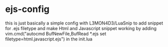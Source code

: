 # ejs-config
this is just basically a simple config with L3MON4D3/LuaSnip to add snippet for .ejs filetype and make Html and Javascript snippet working by adding vim.cmd("autocmd BufNewFile,BufRead *.ejs set filetype=html.javascript.ejs") in the init.lua
